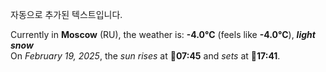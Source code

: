 
자동으로 추가된 텍스트입니다.

<!--START_SECTION:weather:moscow-->
Currently in **Moscow** (RU), the weather is: **-4.0°C** (feels like **-4.0°C**), ***light snow***<br/>
On *February 19, 2025*, the *sun rises* at 🌅**07:45** and *sets* at 🌇**17:41**.
<!--END_SECTION:weather-->

